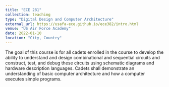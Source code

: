 ```yaml
---
title: "ECE 281"
collection: teaching
type: "Digital Design and Computer Architecture"
external_url: https://usafa-ece.github.io/ece382/intro.html
venue: "US Air Force Academy"
date: 2022-01-10
location: "City, Country"
---
```



The goal of this course is for all cadets enrolled in the course to develop the ability to understand and design combinational and sequential circuits and construct, test, and debug these circuits using schematic diagrams and hardware description languages. Cadets shall demonstrate an understanding of basic computer architecture and how a computer executes simple programs.
